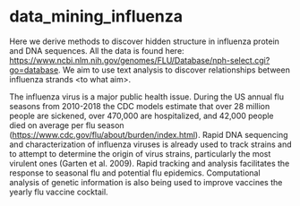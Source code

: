 # data_mining_influenza

Here we derive methods to discover hidden structure in influenza protein and DNA sequences. All the data is found here: https://www.ncbi.nlm.nih.gov/genomes/FLU/Database/nph-select.cgi?go=database. We aim to use text analysis to discover relationships between influenza strands \<to what aim>. 

The influenza virus is a major public health issue. During the US annual flu seasons from 2010-2018 the CDC models estimate that over 28 million people are sickened, over 470,000 are hospitalized, and 42,000 people died on average per flu season (https://www.cdc.gov/flu/about/burden/index.html). Rapid DNA sequencing and characterization of influenza viruses is already used to track strains and to attempt to determine the origin of virus strains, particularly the most virulent ones (Garten et al. 2009). Rapid tracking and analysis facilitates the response to seasonal flu and potential flu epidemics. Computational analysis of genetic information is also being used to improve vaccines the yearly flu vaccine cocktail. 